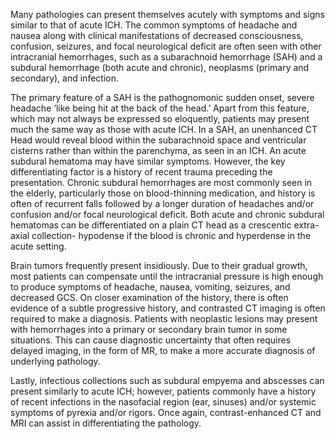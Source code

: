Many pathologies can present themselves acutely with symptoms and signs similar to that of acute ICH. The common symptoms of headache and nausea along with clinical manifestations of decreased consciousness, confusion, seizures, and focal neurological deficit are often seen with other intracranial hemorrhages, such as a subarachnoid hemorrhage (SAH) and a subdural hemorrhage (both acute and chronic), neoplasms (primary and secondary), and infection.

The primary feature of a SAH is the pathognomonic sudden onset, severe headache ‘like being hit at the back of the head.’ Apart from this feature, which may not always be expressed so eloquently, patients may present much the same way as those with acute ICH. In a SAH, an unenhanced CT Head would reveal blood within the subarachnoid space and ventricular cisterns rather than within the parenchyma, as seen in an ICH. An acute subdural hematoma may have similar symptoms. However, the key differentiating factor is a history of recent trauma preceding the presentation. Chronic subdural hemorrhages are most commonly seen in the elderly, particularly those on blood-thinning medication, and history is often of recurrent falls followed by a longer duration of headaches and/or confusion and/or focal neurological deficit. Both acute and chronic subdural hematomas can be differentiated on a plain CT head as a crescentic extra-axial collection- hypodense if the blood is chronic and hyperdense in the acute setting.

Brain tumors frequently present insidiously. Due to their gradual growth, most patients can compensate until the intracranial pressure is high enough to produce symptoms of headache, nausea, vomiting, seizures, and decreased GCS. On closer examination of the history, there is often evidence of a subtle progressive history, and contrasted CT imaging is often required to make a diagnosis. Patients with neoplastic lesions may present with hemorrhages into a primary or secondary brain tumor in some situations. This can cause diagnostic uncertainty that often requires delayed imaging, in the form of MR, to make a more accurate diagnosis of underlying pathology.

Lastly, infectious collections such as subdural empyema and abscesses can present similarly to acute ICH; however, patients commonly have a history of recent infections in the nasofacial region (ear, sinuses) and/or systemic symptoms of pyrexia and/or rigors. Once again, contrast-enhanced CT and MRI can assist in differentiating the pathology.